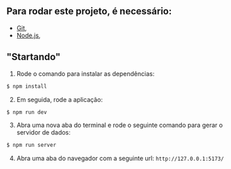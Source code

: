 ## Para rodar este projeto, é necessário:

* [Git](https://git-scm.com), 
* [Node.js](https://nodejs.org/en/),

## "Startando"

1. Rode o comando para instalar as dependências:
```bash
$ npm install
```

2. Em seguida, rode a aplicação:
```bash
$ npm run dev
```

3. Abra uma nova aba do terminal e rode o seguinte comando para gerar o servidor de dados:
```bash
$ npm run server
```

4. Abra uma aba do navegador com a seguinte url: `http://127.0.0.1:5173/`